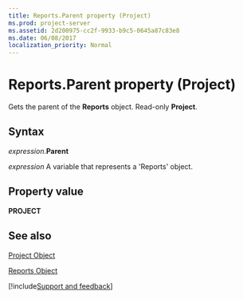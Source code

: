 ```yaml
---
title: Reports.Parent property (Project)
ms.prod: project-server
ms.assetid: 2d200975-cc2f-9933-b9c5-0645a87c83e8
ms.date: 06/08/2017
localization_priority: Normal
---
```



# Reports.Parent property (Project)
Gets the parent of the  **Reports** object. Read-only **Project**.

## Syntax

_expression_.**Parent**

_expression_ A variable that represents a 'Reports' object.


## Property value

 **PROJECT**


## See also


[Project Object](Project.Project.md)



[Reports Object](Project.reports.md)

[!include[Support and feedback](~/includes/feedback-boilerplate.md)]